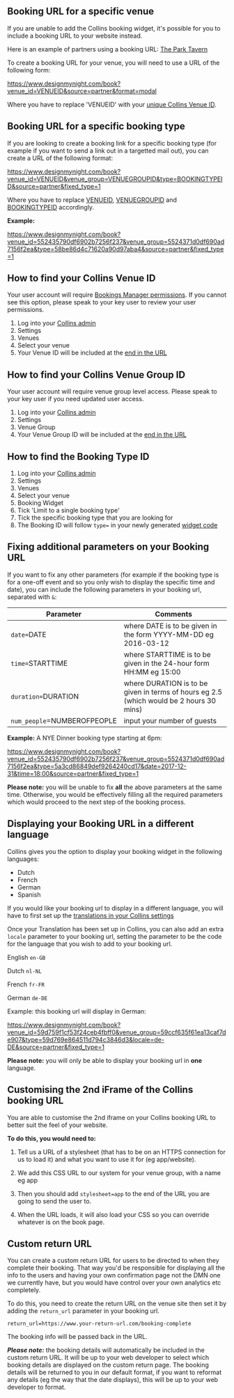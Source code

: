 ## Booking URL for a specific venue

If you are unable to add the Collins booking widget, it's possible for you to include a booking URL to your website instead. 

Here is an example of partners using a booking URL: [The Park Tavern](https://www.parktavernsw18.com/book/)

To create a booking URL for your venue, you will need to use a URL of the following form:

https://www.designmynight.com/book?venue_id=VENUEID&source=partner&format=modal

Where you have to replace 'VENUEID' with your [unique Collins Venue ID](https://github.com/designmynight/designmynight-developers/blob/master/hugo/content/faqs/booking-url/index.md#how-to-find-your-collins-venue-id). 

## Booking URL for a specific booking type

If you are looking to create a booking link for a specific booking type (for example if you want to send a link out in a targetted mail out), you can create a URL of the following format: 

https://www.designmynight.com/book?venue_id=VENUEID&venue_group=VENUEGROUPID&type=BOOKINGTYPEID&source=partner&fixed_type=1

Where you have to replace [VENUEID](https://github.com/designmynight/designmynight-developers/blob/master/hugo/content/faqs/booking-url/index.md#how-to-find-your-collins-venue-id), [VENUEGROUPID](https://github.com/designmynight/designmynight-developers/blob/master/hugo/content/faqs/booking-url/index.md#how-to-find-your-collins-venue-group-id) and [BOOKINGTYPEID](https://github.com/designmynight/designmynight-developers/blob/master/hugo/content/faqs/booking-url/index.md#how-to-find-the-booking-type-id) accordingly. 

**Example:**

https://www.designmynight.com/book?venue_id=552435790df6902b7256f237&venue_group=5524371d0df690ad7156f2ea&type=58be86d4c71620a90d97aba4&source=partner&fixed_type=1

## How to find your Collins Venue ID 

Your user account will require [Bookings Manager permissions](https://collins.uservoice.com/knowledgebase/articles/942757-user-permissions-explained-and-how-to-change-them). If you cannot see this option, please speak to your key user to review your user permissions.  

1. Log into your [Collins admin](https://admin.designmynight.com/collins)
2. Settings
3. Venues
4. Select your venue
5. Your Venue ID will be included at the [end in the URL](https://static.designmynight.com/uploads/2017/12/Collins-Venue-ID1-optimised.png)

## How to find your Collins Venue Group ID

Your user account will require venue group level access. Please speak to your key user if you need updated user access. 

1. Log into your [Collins admin](https://admin.designmynight.com/collins)
2. Settings
3. Venue Group
4. Your Venue Group ID will be included at the [end in the URL](https://static.designmynight.com/uploads/2017/12/Venue-Group-ID-optimised.png)

## How to find the Booking Type ID

1. Log into your [Collins admin](https://admin.designmynight.com/collins)
2. Settings
3. Venues
4. Select your venue
5. Booking Widget
6. Tick 'Limit to a single booking type'
7. Tick the specific booking type that you are looking for
8. The Booking ID will follow `type=` in your newly generated [widget code](https://static.designmynight.com/uploads/2017/12/Booking-Type-ID-optimised.png)

## Fixing additional parameters on your Booking URL

If you want to fix any other parameters (for example if the booking type is for a one-off event and so you only wish to display the specific time and date), you can include the following parameters in your booking url, separated with `&`:

| Parameter | Comments|
|-----------|------|
|`date=`DATE | where DATE is to be given in the form YYYY-MM-DD eg 2016-03-12|
|`time=`STARTTIME | where STARTTIME is to be given in the 24-hour form HH:MM eg 15:00|
|`duration=`DURATION |where DURATION is to be given in terms of hours eg 2.5 (which would be 2 hours 30 mins)|
|`num_people`=NUMBEROFPEOPLE| input your number of guests  |

**Example:** A NYE Dinner booking type starting at 6pm:

https://www.designmynight.com/book?venue_id=552435790df6902b7256f237&venue_group=5524371d0df690ad7156f2ea&type=5a3cd86849def9264240cd17&date=2017-12-31&time=18:00&source=partner&fixed_type=1

**Please note:** you will be unable to fix **all** the above parameters at the same time. Otherwise, you would be effectively filling all the required parameters which would proceed to the next step of the booking process. 

## Displaying your Booking URL in a different language

Collins gives you the option to display your booking widget in the following languages:

* Dutch
* French
* German
* Spanish

If you would like your booking url to display in a different language, you will have to first set up the [translations in your Collins settings](https://collins.uservoice.com/knowledgebase/articles/1829417-widget-setting-up-multi-lingual-widgets-transla)  

Once your Translation has been set up in Collins, you can also add an extra `locale` parameter to your booking url, setting the parameter to be the code for the language that you wish to add to your booking url.  

English `en-GB`

Dutch `nl-NL`

French `fr-FR`

German `de-DE`

Example: this booking url will display in German:

https://www.designmynight.com/book?venue_id=59d759f1cf53f24ceb4fbff0&venue_group=59ccf635f61ea13caf7de907&type=59d769e864511d794c3846d3&locale=de-DE&source=partner&fixed_type=1

**Please note:** you will only be able to display your booking url in **one** language.

## Customising the 2nd iFrame of the Collins booking URL
You are able to customise the 2nd iframe on your Collins booking URL to better suit the feel of your website. 

**To do this, you would need to:**

1. Tell us a URL of a stylesheet (that has to be on an HTTPS connection for us to load it) and what you want to use it for (eg app/website).

2. We add this CSS URL to our system for your venue group, with a name eg app

3. Then you should add `stylesheet=app` to the end of the URL you are going to send the user to.

4. When the URL loads, it will also load your CSS so you can override whatever is on the book page.

## Custom return URL

You can create a custom return URL for users to be directed to when they complete their booking. That way you'd be responsible for displaying all the info to the users and having your own confirmation page not the DMN one we currently have, but you would have control over your own analytics etc completely.

To do this, you need to create the return URL on the venue site then set it by adding the `return_url` parameter in your booking url. 

`return_url=https://www.your-return-url.com/booking-complete`

The booking info will be passed back in the URL.

**_Please note:_** the booking details will automatically be included in the custom return URL. It will be up to your web developer to select which booking details are displayed on the custom return page. The booking details will be returned to you in our default format, if you want to reformat any details (eg the way that the date displays), this will be up to your web developer to format.
